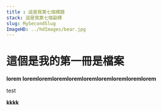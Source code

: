 ```yaml
---
title : 這是我第七個標題
stack: 這是我第七個副標
slug: MySecondSlug
ImageHD: ../hdImages/bear.jpg
---
```



# 這個是我的第一冊是檔案

**lorem loremloremloremloremloremloremloremloremlorem**

<p>test</p>
<b>kkkk</b>